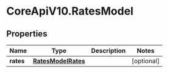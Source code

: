 # CoreApiV10.RatesModel

## Properties
Name | Type | Description | Notes
------------ | ------------- | ------------- | -------------
**rates** | [**RatesModelRates**](RatesModelRates.md) |  | [optional] 


